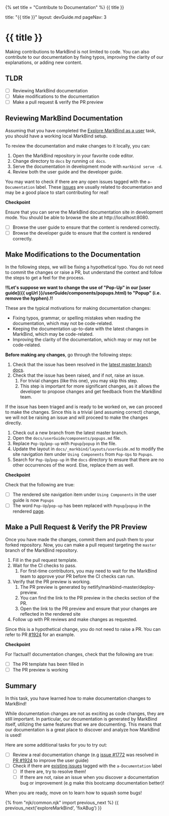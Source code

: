 {% set title = "Contribute to Documentation" %}
<span id="title" class="d-none">{{ title }}</span>

<frontmatter>
  title: "{{ title }}"
  layout: devGuide.md
  pageNav: 3
</frontmatter>

# {{ title }}

<div class="lead">

Making contributions to MarkBind is not limited to code. You can also contribute to our documentation by fixing typos, improving the clarity of our explanations, or adding new content. 

</div>

## TLDR

- [ ] Reviewing MarkBind documentation
- [ ] Make modifications to the documentation
- [ ] Make a pull request & verify the PR preview

## Reviewing MarkBind Documentation

Assuming that you have completed the [Explore MarkBind as a user](exploreMarkBind.md) task, you should have a working local MarkBind setup.

To review the documentation and make changes to it locally, you can:

1. Open the MarkBind repository in your favorite code editor.
1. Change directory to `docs` by running `cd docs`.
1. Serve the documentation in development mode with `markbind serve -d`.
1. Review both the user guide and the developer guide.

<box type="tip" light>

You may want to check if there are any open issues tagged with the `a-Documentation` label. These [issues](https://github.com/MarkBind/markbind/issues?q=is%3Aopen+label%3A%22a-Documentation+%F0%9F%93%9D%22+sort%3Aupdated-desc) are usually related to documentation and may be a good place to start contributing for real!

</box>

<box type="important" light>

**Checkpoint**

Ensure that you can serve the MarkBind documentation site in development mode. You should be able to browse the site at http://localhost:8080.

<include src="exploreMarkBind.md#port-info"></include>

- [ ] Browse the user guide to ensure that the content is rendered correctly.
- [ ] Browse the developer guide to ensure that the content is rendered correctly.

</box>

## Make Modifications to the Documentation

In the following steps, we will be fixing a hypothetical typo. You do not need to commit the changes or raise a PR, but understand the context and follow the steps to get a feel for the process.

**!!Let's suppose we want to change the use of "Pop-Up" in our [user guide]({{ ugUrl }}/userGuide/components/popups.html) to "Popup" (i.e. remove the hyphen).!!**

<box type="info" light>

These are the typical motivations for making documentation changes:
- Fixing typos, grammar, or spelling mistakes when reading the documentation, which may not be code-related.
- Keeping the documentation up-to-date with the latest changes in MarkBind, which may be code-related.
- Improving the clarity of the documentation, which may or may not be code-related.

</box>

**Before making any changes**, go through the following steps:

1. Check that the issue has been resolved in the [latest master branch docs](https://markbind-master.netlify.app/). 
1. Check that the issue has been raised, and if not, raise an issue.
   1. For trivial changes (like this one), you may skip this step.
   1. This step is important for more significant changes, as it allows the developer to propose changes and get feedback from the MarkBind team.

If the issue has been triaged and is ready to be worked on, we can proceed to make the changes. Since this is a trivial (and assuming correct) change, we will not be raising an issue and will proceed to make the changes directly.

1. Check out a new branch from the latest master branch.
1. Open the `docs/userGuide/components/popups.md` file.
1. Replace `Pop-Up`/`pop-up` with `Popup`/`popup` in the file.
1. Update the layout in `docs/_markbind/layouts/userGuide.md` to modify the site navigation item under `Using Components` from `Pop-Ups` to `Popups`.
1. Search for `Pop-Up`/`pop-up` in the `docs` directory to ensure that there are no other occurrences of the word. Else, replace them as well.

<box type="important" light>

**Checkpoint**

Check that the following are true:
- [ ] The rendered site navigation item under `Using Components` in the user guide is now `Popups`
- [ ] The word `Pop-Up`/`pop-up` has been replaced with `Popup`/`popup` in the rendered [page](../../userGuide/components/popups.html).

</box>

## Make a Pull Request & Verify the PR Preview

Once you have made the changes, commit them and push them to your forked repository.
Now, you can make a pull request targeting the `master` branch of the MarkBind repository.

<div id="pr-steps">

1. Fill in the pull request template.
1. Wait for the CI checks to pass.
   1. For first-time contributors, you may need to wait for the MarkBind team to approve your PR before the CI checks can run.
1. Verify that the PR preview is working.
   1. The PR preview is generated by netlify/markbind-master/deploy-preview.
   1. You can find the link to the PR preview in the checks section of the PR. <pic src="{{baseUrl}}/images/bootcamp/live_preview.png" width="920" alt="PR Checks Section"></pic>
   1. Open the link to the PR preview and ensure that your changes are reflected in the rendered site
1. Follow up with PR reviews and make changes as requested.

</div>

Since this is a hypothetical change, you do not need to raise a PR. You can refer to PR [#1924](https://github.com/MarkBind/markbind/pull/1924) for an example.

<box type="important" light>

**Checkpoint**

For !!actual!! documentation changes, check that the following are true:
- [ ] The PR template has been filled in
- [ ] The PR preview is working

</box>

## Summary

In this task, you have learned how to make documentation changes to MarkBind!

While documentation changes are not as exciting as code changes, they are still important. In particular, our documentation is generated by MarkBind itself, utilizing the same features that we are documenting. This means that our documentation is a great place to discover and analyze how MarkBind is used!

Here are some additional tasks for you to try out:
- [ ] Review a real documentation change (e.g [issue #1772](https://github.com/MarkBind/markbind/issues/1772) was resolved in [PR #1924](https://github.com/MarkBind/markbind/pull/1924) to improve the user guide)
- [ ] Check if there are [existing issues](https://github.com/MarkBind/markbind/issues?q=is%3Aopen+label%3A%22a-Documentation+%F0%9F%93%9D%22+sort%3Aupdated-desc) tagged with the `a-Documentation` label
  - [ ] If there are, try to resolve them!
  - [ ] If there are not, raise an issue when you discover a documentation bug or improvement (e.g make this bootcamp documentation better)!

When you are ready, move on to learn how to squash some bugs!

{% from "njk/common.njk" import previous_next %}
{{ previous_next('exploreMarkBind', 'fixABug') }}